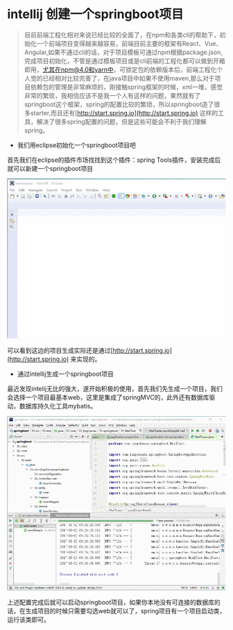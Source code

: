 # intellij 创建一个springboot项目

> 目前前端工程化相对来说已经比较的全面了，在npm和各类cli的帮助下，初始化一个前端项目变得越来越容易，前端目前主要的框架有React、Vue、Angular,如果不通过cli的话，对于项目模板可通过npm根据package.json,完成项目初始化，不管是通过模板项目或是cli前端的工程化都可以做到开箱即用，尤其在npm@4.0和yarn中，可锁定包的依赖版本后，前端工程化个人觉的已经相对比较完善了，在java项目中如果不使用maven,那么对于项目依赖包的管理是非常麻烦的，刚接触spring框架的时候，xml一堆，感觉非常的繁琐，我相信应该不是我一个人有这样的问题，果然就有了springboot这个框架，spring的配置比较的繁琐，所以springboot造了很多starter,而且还有[http://start.spring.io](http://start.spring.io) 这样的工具，解决了很多spring配置的问题，但是这些可能会不利于我们理解spring。

* 我们用eclipse初始化一个springboot项目吧

首先我们在eclipse的插件市场找找到这个插件：spring Tools插件，安装完成后就可以新建一个springboot项目

![](../.gitbook/assets/springboot1.gif)

可以看到这边的项目生成实际还是通过[http://start.spring.io](http://start.spring.io) 来实现的。

* 通过intellij生成一个springboot项目

最近发现intelij无比的强大，遂开始积极的使用，首先我们先生成一个项目，我们会选择一个项目最基本web，这里是集成了springMVC的，此外还有数据库驱动，数据库持久化工具mybatis。

![](../.gitbook/assets/springboot2.gif)

上述配置完成后就可以启动springboot项目，如果你本地没有可连接的数据库的话，在生成项目的时候只需要勾选web就可以了，spring项目有一个项目启动类，运行该类即可。

